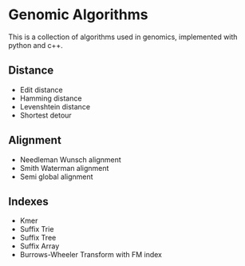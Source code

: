 # Genomic Algorithms

This is a collection of algorithms used in genomics, implemented with python and c++.

## Distance

+ Edit distance
+ Hamming distance
+ Levenshtein distance
+ Shortest detour

## Alignment

+ Needleman Wunsch alignment
+ Smith Waterman alignment
+ Semi global alignment

## Indexes

+ Kmer
+ Suffix Trie
+ Suffix Tree
+ Suffix Array
+ Burrows-Wheeler Transform with FM index